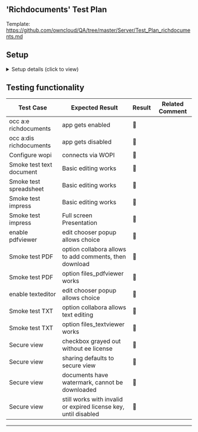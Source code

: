 ## 'Richdocuments' Test Plan

Template: https://github.com/owncloud/QA/tree/master/Server/Test_Plan_richdocuments.md

## Setup
<details><summary>Setup details (click to view)</summary>

* [ ] setup via `make_oc10_apps.sh richdocuments` 2.X.YRC1
    -> https://richdoc-DDMMYYYY.jw-qa.owncloud.works/owncloud
</details>

## Testing functionality

Test Case | Expected Result | Result | Related Comment
------------- | -------------- | ----- | ------
occ a:e richdocuments | app gets enabled  | :construction:  |
occ a:dis richdocuments | app gets disabled |  :construction:  |
Configure wopi | connects via WOPI | :construction:  |
Smoke test text document | Basic editing works | :construction:  |
Smoke test spreadsheet | Basic editing works | :construction:  |
Smoke test impress | Basic editing works | :construction:  |
Smoke test impress | Full screen Presentation | :no_entry_sign:  | 
enable pdfviewer | edit chooser popup allows choice | :construction:   | 
Smoke test PDF | option collabora allows to add comments, then download | :construction:   |   
Smoke test PDF | option files_pdfviewer works | :construction: |
enable texteditor | edit chooser popup allows choice | :construction:  | 
Smoke test TXT | option collabora allows text editing | :construction:   |   
Smoke test TXT | option files_textviewer works | :construction: |
Secure view | checkbox grayed out without ee license | :construction:  |
Secure view | sharing defaults to secure view | :construction:  |
Secure view | documents have watermark, cannot be downloaded | :construction:  |
Secure view | still works with invalid or expired license key, until disabled | :construction:  |


----

